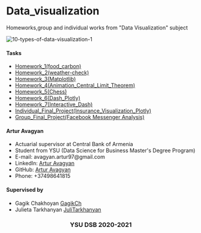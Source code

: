 # Data_visualization
 Homeworks,group and individual works from "Data Visualization" subject

![10-types-of-data-visualization-1](https://user-images.githubusercontent.com/58246780/108606030-130e5e80-73d1-11eb-8c79-187078d0a97a.jpg)

<h4 align="left">Tasks</h4>
    <ul>
    <li><a href="https://github.com/artur-avagyan/Data_visualization/tree/main/Homework_1(food_carbon)">Homework_1(food_carbon)</a></li>
    <li><a href="https://github.com/artur-avagyan/Data_visualization/tree/main/Homework_2(weather-check)">Homework_2(weather-check)</a></li>
    <li><a href="https://github.com/artur-avagyan/Data_visualization/tree/main/Homework_3(Matplotlib)">Homework_3(Matplotlib)</a></li>
    <li><a href="https://github.com/artur-avagyan/Data_visualization/tree/main/Homework_4(Animation_Central_Limit_Theorem)">Homework_4(Animation_Central_Limit_Theorem)</a></li>
    <li><a href="https://github.com/artur-avagyan/Data_visualization/tree/main/Homework_5(Chess)">Homework_5(Chess)</a></li>
    <li><a href="https://github.com/artur-avagyan/Data_visualization/tree/main/Homework_6(Dash_Plotly)">Homework_6(Dash_Plotly)</a></li>
    <li><a href="https://github.com/artur-avagyan/Data_visualization/tree/main/Homework_7(Interactive_Dash)">Homework_7(Interactive_Dash)</a></li>
    <li><a href="https://github.com/artur-avagyan/Data_visualization/tree/main/Individual%20_Final_Project(Insurance_Visualization_Plotly)">Individual_Final_Project(Insurance_Visualization_Plotly)</a></li>
    <li><a href="https://github.com/artur-avagyan/Data_visualization/tree/main/Group_Final_Project(Facebook%20Messenger%20Analysis)">Group_Final_Project(Facebook Messenger Analysis)</a></li>
    </ul>

<h4 align="left">Artur Avagyan</h4>
    <ul>
    <li>Actuarial supervisor at Central Bank of Armenia</li>
    <li>Student from YSU (Data Science for Business Master's Degree Program)</li>
    <li>E-mail:   avagyan.artur97@gmail.com</li>
    <li>LinkedIn: <a href="https://www.linkedin.com/in/artur-avagyan-0a16311b3">Artur Avagyan</a></li>
    <li>GitHub:   <a href="https://github.com/artur-avagyan">Artur Avagyan</a></li>
    <li>Phone:    +37498641815</li>
    </ul>

<h4 align="left">Supervised by</h4>
    <ul>
    <li>Gagik Chakhoyan    <a href="https://github.com/GagikCh">GagikCh</a></li>
    <li>Julieta Tarkhanyan <a href="https://github.com/JuliTarkhanyan">JuliTarkhanyan</a></li>
    </ul>
<h3 align="center">YSU DSB 2020-2021</h3>
